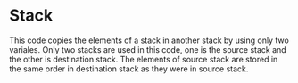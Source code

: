 # Stack
This code copies the elements of a stack in another stack by using only two variales.
Only two stacks are used in this code, one is the source stack and the other is destination stack.
The elements of source stack are stored in the same order in destination stack as they were in source stack.
